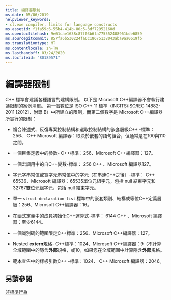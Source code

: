 ```yaml
---
title: 編譯器限制
ms.date: 05/06/2019
helpviewer_keywords:
- cl.exe compiler, limits for language constructs
ms.assetid: f1fa59c6-55b4-414b-80c5-3df72952160d
ms.openlocfilehash: 9e61cae1638c87f03b6fa775552408961bde6859
ms.sourcegitcommit: 857fa6b530224fa6c18675138043aba9aa0619fb
ms.translationtype: MT
ms.contentlocale: zh-TW
ms.lasthandoff: 03/24/2020
ms.locfileid: "80189571"
---
```

# <a name="compiler-limits"></a>編譯器限制

C++ 標準會建議各種語言的建構限制。 以下是 Microsoft C++編譯器不會執行建議限制的案例清單。 第一個數位是 ISO C++ 11 標準（INCITS/ISO/IEC 14882-2011 [2012]，附錄 B）中所建立的限制，而第二個數字是 Microsoft C++編譯器所實行的限制：

- 複合陳述式、反復專案控制結構和選取控制結構的嵌套層級C++ -標準：256、 C++ Microsoft 編譯器：取決於嵌套的語句組合，但通常是在100與110之間。

- 一個巨集定義中的參數- C++標準：256、Microsoft C++編譯器：127。

- 一個宏調用中的自C++變數-標準： 256 C++ 、Microsoft 編譯器127。

- 字元字串常值或寬字元串常值中的字元（在串連C++之後）-標準： C++ 65536、Microsoft 編譯器：65535單位元組字元，包括 null 結束字元和32767雙位元組字元，包括 null 結束字元。

- 單一 `struct-declaration-list` 標準中的嵌套類別、結構或等位C++定義層級：256、Microsoft C++編譯器：16。

- 在函式定義中的成員初始化C++運算式-標準： 6144 C++ 、Microsoft 編譯器：至少6144。

- 一個識別碼的範圍限定C++標準：256、Microsoft C++編譯器：127。

- Nested **extern**規格- C++標準：1024、Microsoft C++編譯器：9（不計算全域範圍中的隱含**外部**規格，或10，如果您在全域範圍中計算隱含**外部**規格。

- 範本宣告中的樣板引數C++ -標準：1024、 C++ Microsoft 編譯器：2046。

## <a name="see-also"></a>另請參閱

[非標準行為](../cpp/nonstandard-behavior.md)
